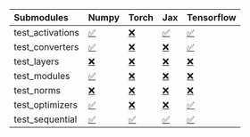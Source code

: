| Submodules       | Numpy                                                                                                                           | Torch                                                                                                                           | Jax                                                                                                                             | Tensorflow                                                                                                                      |
|:-----------------|:--------------------------------------------------------------------------------------------------------------------------------|:--------------------------------------------------------------------------------------------------------------------------------|:--------------------------------------------------------------------------------------------------------------------------------|:--------------------------------------------------------------------------------------------------------------------------------|
| test_activations | <a href="https://github.com/unifyai/ivy/runs/8061314853?check_suite_focus=true" rel="noopener noreferrer" target="_blank">✅</a> | <a href="https://github.com/unifyai/ivy/runs/8061315124?check_suite_focus=true" rel="noopener noreferrer" target="_blank">❌</a> | <a href="https://github.com/unifyai/ivy/runs/8061315450?check_suite_focus=true" rel="noopener noreferrer" target="_blank">✅</a> | <a href="https://github.com/unifyai/ivy/runs/8061315747?check_suite_focus=true" rel="noopener noreferrer" target="_blank">✅</a> |
| test_converters  | <a href="https://github.com/unifyai/ivy/runs/8061314875?check_suite_focus=true" rel="noopener noreferrer" target="_blank">✅</a> | <a href="https://github.com/unifyai/ivy/runs/8061315184?check_suite_focus=true" rel="noopener noreferrer" target="_blank">❌</a> | <a href="https://github.com/unifyai/ivy/runs/8061315488?check_suite_focus=true" rel="noopener noreferrer" target="_blank">❌</a> | <a href="https://github.com/unifyai/ivy/runs/8061315771?check_suite_focus=true" rel="noopener noreferrer" target="_blank">✅</a> |
| test_layers      | <a href="https://github.com/unifyai/ivy/runs/8061314918?check_suite_focus=true" rel="noopener noreferrer" target="_blank">❌</a> | <a href="https://github.com/unifyai/ivy/runs/8061315227?check_suite_focus=true" rel="noopener noreferrer" target="_blank">❌</a> | <a href="https://github.com/unifyai/ivy/runs/8061315535?check_suite_focus=true" rel="noopener noreferrer" target="_blank">❌</a> | <a href="https://github.com/unifyai/ivy/runs/8061315807?check_suite_focus=true" rel="noopener noreferrer" target="_blank">❌</a> |
| test_modules     | <a href="https://github.com/unifyai/ivy/runs/8061314961?check_suite_focus=true" rel="noopener noreferrer" target="_blank">✅</a> | <a href="https://github.com/unifyai/ivy/runs/8061315274?check_suite_focus=true" rel="noopener noreferrer" target="_blank">❌</a> | <a href="https://github.com/unifyai/ivy/runs/8061315585?check_suite_focus=true" rel="noopener noreferrer" target="_blank">❌</a> | <a href="https://github.com/unifyai/ivy/runs/8061315832?check_suite_focus=true" rel="noopener noreferrer" target="_blank">❌</a> |
| test_norms       | <a href="https://github.com/unifyai/ivy/runs/8061314987?check_suite_focus=true" rel="noopener noreferrer" target="_blank">❌</a> | <a href="https://github.com/unifyai/ivy/runs/8061315322?check_suite_focus=true" rel="noopener noreferrer" target="_blank">❌</a> | <a href="https://github.com/unifyai/ivy/runs/8061315645?check_suite_focus=true" rel="noopener noreferrer" target="_blank">❌</a> | <a href="https://github.com/unifyai/ivy/runs/8061315874?check_suite_focus=true" rel="noopener noreferrer" target="_blank">❌</a> |
| test_optimizers  | <a href="https://github.com/unifyai/ivy/runs/8061315026?check_suite_focus=true" rel="noopener noreferrer" target="_blank">✅</a> | <a href="https://github.com/unifyai/ivy/runs/8061315357?check_suite_focus=true" rel="noopener noreferrer" target="_blank">❌</a> | <a href="https://github.com/unifyai/ivy/runs/8061315684?check_suite_focus=true" rel="noopener noreferrer" target="_blank">❌</a> | <a href="https://github.com/unifyai/ivy/runs/8061315916?check_suite_focus=true" rel="noopener noreferrer" target="_blank">✅</a> |
| test_sequential  | <a href="https://github.com/unifyai/ivy/runs/8061315078?check_suite_focus=true" rel="noopener noreferrer" target="_blank">✅</a> | <a href="https://github.com/unifyai/ivy/runs/8061315393?check_suite_focus=true" rel="noopener noreferrer" target="_blank">✅</a> | <a href="https://github.com/unifyai/ivy/runs/8061315719?check_suite_focus=true" rel="noopener noreferrer" target="_blank">✅</a> | <a href="https://github.com/unifyai/ivy/runs/8061315959?check_suite_focus=true" rel="noopener noreferrer" target="_blank">✅</a> |